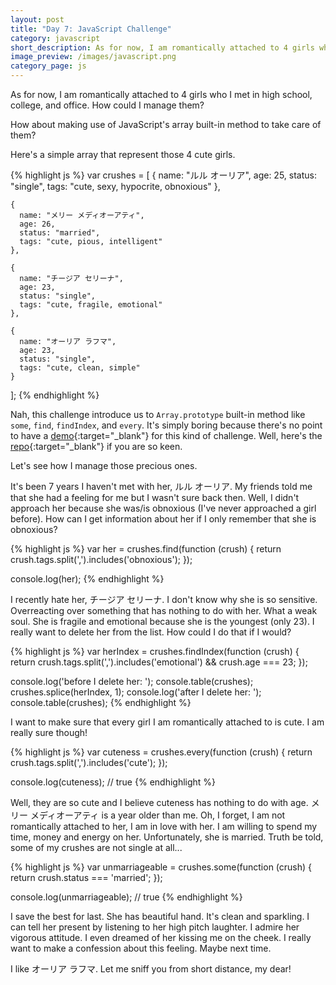 ```yaml
---
layout: post
title: "Day 7: JavaScript Challenge"
category: javascript
short_description: As for now, I am romantically attached to 4 girls who I met in high school, college, and office. How could I manage them?
image_preview: /images/javascript.png
category_page: js
---
```


As for now, I am romantically attached to 4 girls who I met in
high school, college, and office. How could I manage them?

How about making use of JavaScript's array built-in method to take care of them?

Here's a simple array that represent those 4 cute girls.

{% highlight js %}
  var crushes = [
    {
      name: "ルル オーリア",
      age: 25,
      status: "single",
      tags: "cute, sexy, hypocrite, obnoxious"
    },

    {
      name: "メリー メディオーアティ",
      age: 26,
      status: "married",
      tags: "cute, pious, intelligent"
    },

    {
      name: "チージア セリーナ",
      age: 23,
      status: "single",
      tags: "cute, fragile, emotional"
    },

    {
      name: "オーリア ラフマ",
      age: 23,
      status: "single",
      tags: "cute, clean, simple"
    }
  ];
{% endhighlight %}

Nah, this challenge introduce us to `Array.prototype` built-in method like
`some`, `find`, `findIndex`, and `every`. It's simply boring because there's
no point to have a [demo](/demo_day7){:target="_blank"}
for this kind of challenge. Well, here's
the [repo](https://github.com/miayam/js30){:target="_blank"} if you are
so keen.

Let's see how I manage those precious ones.

It's been 7 years I haven't met with her, ルル オーリア. My friends told me that
she had a feeling for me but I wasn't sure back then. Well, I didn't approach
her because she was/is obnoxious (I've never approached a girl before). How can
I get information about her if I only remember that she is obnoxious?

{% highlight js %}
  var her = crushes.find(function (crush) {
    return crush.tags.split(',').includes('obnoxious');
  });

  console.log(her);
{% endhighlight %}

I recently hate her, チージア セリーナ. I don't know why she is so sensitive. Overreacting over
something that has nothing to do with her. What a weak soul. She is fragile
and emotional because she is the youngest (only 23). I really want to
delete her from the list. How could I do that if I would?

{% highlight js %}
  var herIndex = crushes.findIndex(function (crush) {
    return crush.tags.split(',').includes('emotional') && crush.age === 23;
  });

  console.log('before I delete her: ');
  console.table(crushes);
  crushes.splice(herIndex, 1);
  console.log('after I delete her: ');
  console.table(crushes);
{% endhighlight %}

I want to make sure that every girl I am romantically attached to is cute.
I am really sure though!

{% highlight js %}
  var cuteness = crushes.every(function (crush) {
    return crush.tags.split(',').includes('cute');
  });

  console.log(cuteness); // true
{% endhighlight %}

Well, they are so cute and I believe cuteness has nothing to do with age.
メリー メディオーアティ is a year older than me. Oh, I forget, I am not
romantically attached to her, I am in love with her. I am willing to spend
my time, money and energy on her. Unfortunately, she is married. Truth be told,
some of my crushes are not single at all...

{% highlight js %}
  var unmarriageable = crushes.some(function (crush) {
    return crush.status === 'married';
  });

  console.log(unmarriageable); // true
{% endhighlight %}

I save the best for last. She has beautiful hand. It's clean and sparkling. I
can tell her present by listening to her high pitch laughter. I admire her
vigorous attitude. I even dreamed of her kissing me on the cheek. I really
want to make a confession about this feeling. Maybe next time.

I like オーリア ラフマ. Let me sniff you from short distance, my dear!
